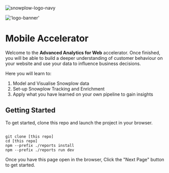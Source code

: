 <script>
  import Code from '$lib/Code.svelte';
  import Footer from '$lib/Footer.svelte';
</script>

![snowplow-logo-navy](snowplow-logo-navy.png)
<br>

!['logo-banner'](logo_banner.png)

# Mobile Accelerator


Welcome to the **Advanced Analytics for Web** accelerator. Once finished, you will be able to build a deeper understanding of customer behaviour on your website and use your data to influence business decisions.

Here you will learn to:

1. Model and Visualise Snowplow data
2. Set-up Snowplow Tracking and Enrichment
3. Apply what you have learned on your own pipeline to gain insights

## Getting Started

To get started, clone this repo and launch the project in your browser.
<pre><Code>
git clone [this repo]
cd [this repo]
npm --prefix ./reports install
npm --prefix ./reports run dev
</Code></pre>





Once you have this page open in the browser, Click the "Next Page" button to get started.


<Footer next="1._import_and_model_data" />